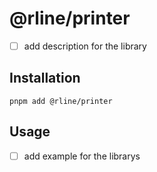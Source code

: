 # @rline/printer

- [ ] add description for the library

## Installation

```shell
pnpm add @rline/printer
```

## Usage

- [ ] add example for the librarys

```typescript

```
